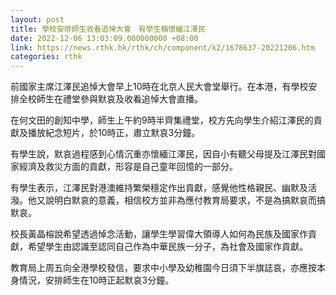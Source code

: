 ```yaml
---
layout: post
title: 學校安排師生收看追悼大會　有學生稱懷緬江澤民
date: 2022-12-06 13:03:09.000000000 +08:00
link: https://news.rthk.hk/rthk/ch/component/k2/1678637-20221206.htm
categories: rthk
---
```


前國家主席江澤民追悼大會早上10時在北京人民大會堂舉行。在本港，有學校安排全校師生在禮堂參與默哀及收看追悼大會直播。

在何文田的創知中學，師生上午約9時半齊集禮堂，校方先向學生介紹江澤民的貢獻及播放紀念短片，於10時正，肅立默哀3分鐘。

有學生說，默哀過程感到心情沉重亦懷緬江澤民，因自小有聽父母提及江澤民對國家經濟及救災方面的貢獻，形容是自己童年回憶的一部分。

有學生表示，江澤民對港澳維持繁榮穩定作出貢獻，感覺他性格親民、幽默及活潑。他又說明白默哀的意義，相信校方並非為應付教育局要求，不是為搞默哀而搞默哀。

校長黃晶榕說希望透過悼念活動，讓學生學習偉大領導人如何為民族及國家作貢獻，希望學生由認識至認同自己作為中華民族一分子，為社會及國家作貢獻。

教育局上周五向全港學校發信，要求中小學及幼稚園今日須下半旗誌哀，亦應按本身情況，安排師生在10時正起默哀3分鐘。
